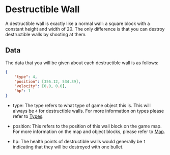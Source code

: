# Destructible Wall

A destructible wall is exactly like a normal wall: a square block with a constant height and width of 20. The only
difference is that you can destroy destructible walls by shooting at them.

## Data

The data that you will be given about each destructible wall is as follows:

```json
{
    "type": 4,
    "position": [356.12, 534.39],
    "velocity": [0.0, 0.0],
    "hp": 1
}
```

* type: The type refers to what type of game object this is. This will always be `4` for destructible walls.
For more information on types please refer to [Types](../game_logic/types.md).

* position: This refers to the position of this wall block on the game map.
For more information on the map and object blocks, please refer to [Map](../game_logic/map.md).

* hp: The health points of destructible walls would generally be `1` indicating that they will be destroyed with one bullet.
